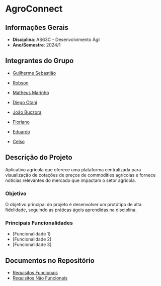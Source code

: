 # AgroConnect

## Informações Gerais

- **Disciplina**: AS63C - Desenvolvimento Ágil
- **Ano/Semestre**: 2024/1

## Integrantes do Grupo

- [Guilherme Sebastião](https://github.com/guievbs)  

- [Robson](link_para_github)  

- [Matheus Marinho](link_para_github)
 
- [Diego Otani](link_para_github)  

- [João Buczora](link_para_github)  

- [Floriano](link_para_github)

- [Eduardo](link_para_github)  

- [Celso](link_para_github)  

## Descrição do Projeto
Aplicativo agrícola que oferece uma
plataforma centralizada para visualização de cotações de
preços de commodities agrícolas e fornece notícias relevantes
do mercado que impactam o setor agrícola.

### Objetivo
O objetivo principal do projeto é desenvolver um protótipo de alta fidelidade, seguindo as práticas ágeis aprendidas na disciplina.

### Principais Funcionalidades
- [Funcionalidade 1]
- [Funcionalidade 2]
- [Funcionalidade 3]

## Documentos no Repositório

- [Requisitos Funcionais](https://github.com/guievbs/Agro-Connect-2024.1/blob/main/Requisitos%20de%20Usu%C3%A1rio/rf.md)
- [Requisitos Não Funcionais](https://github.com/guievbs/Agro-Connect-2024.1/blob/main/Requisitos%20de%20Usu%C3%A1rio/rnf.md)
